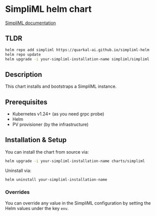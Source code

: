 # SimpliML helm chart

[SimpliML documentation](https://simpliml.tech/documentation/)

## TLDR

```bash
helm repo add simpliml https://quarkal-ai.github.io/simpliml-helm
helm repo update
helm upgrade -i your-simpliml-installation-name simpliml/simpliml
```

## Description

This chart installs and bootstraps a SimpliML instance.

## Prerequisites

- Kubernetes v1.24+ (as you need grpc probe)
- Helm
- PV provisioner (by the infrastructure)

## Installation & Setup

You can install the chart from source via:

```bash
helm upgrade -i your-simpliml-installation-name charts/simpliml
```

Uninstall via:

```bash
helm uninstall your-simpliml-installation-name
```

### Overrides
You can override any value in the SimpliML configuration by setting the Helm values under the key `env`. 